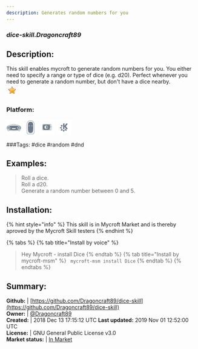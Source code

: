 ```yaml
---
description: Generates random numbers for you
---
```


### _dice-skill.Dragoncraft89_  
## Description:  
This skill enables mycroft to generate random numbers for you.
You either need to specify a range or type of dice (e.g. d20).
Perfect whenever you need to generate a random number, but don't have a dice nearby.  
![](../.gitbook/assets/star.png)  
### Platform:  
 ![Mark I](../.gitbook/assets/mark-1-icon.png)  ![Mark II](../.gitbook/assets/mark-2-icon.png)  ![Picroft](../.gitbook/assets/picroft-icon.png)  ![plasmoid](../.gitbook/assets/kde.png)   
  
###Tags: \#dice \#random \#dnd   
## Examples:  
> Roll a dice.  
> Roll a d20.  
> Generate a random number between 0 and 5.  
  
## Installation:  
{% hint style="info" %}
This skill is in Mycroft Market and is thereby aproved by the Mycroft Skill testers
{% endhint %}
    
{% tabs %}
{% tab title="Install by voice" %}
> Hey Mycroft - install Dice
{% endtab %}
  {% tab title="Install by mycroft-msm" %}
``` mycroft-msm install Dice```
{% endtab %}
  {% endtabs %}
    
## Summary:  
**Github:** | [https://github.com/Dragoncraft89/dice-skill](https://github.com/Dragoncraft89/dice-skill)  
**Owner:** | [@Dragoncraft89](https://github.com/Dragoncraft89)  
**Created:** | 2018 Dec 13 17:15:12 UTC  **Last updated:** 2019 Nov 01 12:52:00 UTC  
**License:** | GNU General Public License v3.0  
**Market status:** | [In Market](https://market.mycroft.ai/skill/dice-skill)  
